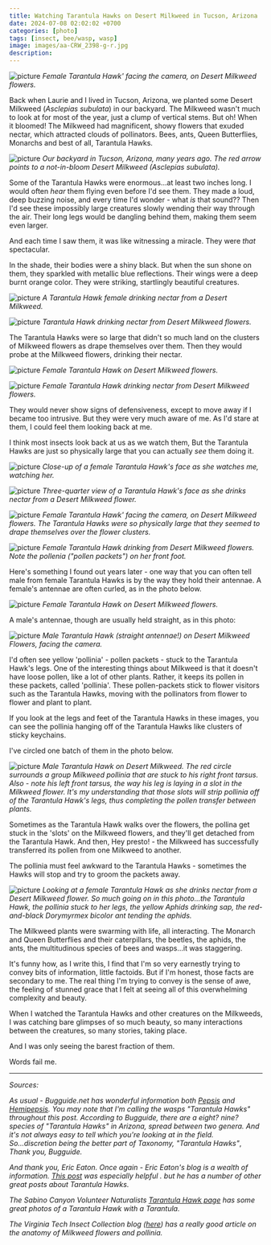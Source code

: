 ```yaml
---
title: Watching Tarantula Hawks on Desert Milkweed in Tucson, Arizona
date: 2024-07-08 02:02:02 +0700
categories: [photo]
tags: [insect, bee/wasp, wasp]
image: images/aa-CRW_2398-g-r.jpg
description: 
---
```


![picture](images/aa-CRW_2398-g-r.jpg)
*Female Tarantula Hawk' facing the camera, on Desert Milkweed flowers.*

Back when Laurie and I lived in Tucson, Arizona, we planted some Desert Milkweed (_Asclepias subulata_) in our backyard. The Milkweed wasn't much to look at for most of the year, just a clump of vertical stems. But oh! When it bloomed! The Milkweed had magnificent, showy flowers that exuded nectar, which attracted clouds of pollinators. Bees, ants, Queen Butterflies, Monarchs and best of all, Tarantula Hawks.

![picture](images/backyard2-g-r-arr.jpg)
*Our backyard in Tucson, Arizona, many years ago. The red arrow points to a not-in-bloom Desert Milkweed (_Asclepias subulata_).*

Some of the Tarantula Hawks were enormous...at least two inches long. I would often _hear_ them flying even before I'd see them. They made a loud, deep buzzing noise, and every time I'd wonder - what _is_ that sound?? Then I'd see these impossibly large creatures slowly wending their way through the air. Their long legs would be dangling behind them, making them seem even larger.

And each time I saw them, it was like witnessing a miracle. They were _that_ spectacular.

In the shade, their bodies were a shiny black. But when the sun shone on them, they sparkled with metallic blue reflections. Their wings were a deep burnt orange color. They were striking, startlingly beautiful creatures.

![picture](images/IMG_7069-g2.jpg)
*A Tarantula Hawk female drinking nectar from a Desert Milkweed.*

![picture](images/aa-CRW_2378-g-r.jpg)
*Tarantula Hawk drinking nectar from Desert Milkweed flowers.*

The Tarantula Hawks were so large that didn't so much land on the clusters of Milkweed flowers as drape themselves over them. Then they would probe at the Milkweed flowers, drinking their nectar.

![picture](images/aa-IMG_7086-g-r-1.jpg)
*Female Tarantula Hawk on Desert Milkweed flowers.*

![picture](images/aa-CRW_2439-g-r.jpg)
*Female Tarantula Hawk drinking nectar from Desert Milkweed flowers.*

They would never show signs of defensiveness, except to move away if I became too intrusive. But they were very much aware of me. As I'd stare at them, I could feel them looking back at me.

I think most insects look back at us as we watch them, But the Tarantula Hawks are just so physically large that you can actually _see_ them doing it.

![picture](images/IMG_2660-g-r.jpg)
*Close-up of a female Tarantula Hawk's face as she watches me, watching her.*

![picture](images/IMG_2666-g-r.jpg)
*Three-quarter view of a Tarantula Hawk's face as she drinks nectar from a Desert Milkweed flower.*

![picture](images/aa-CRW_2405-g-r.jpg)
*Female Tarantula Hawk' facing the camera, on Desert Milkweed flowers. The Tarantula Hawks were so physically large that they seemed to drape themselves over the flower clusters.*

![picture](images/aa-IMG_7113-g-r.jpg)
*Female Tarantula Hawk drinking from Desert Milkweed flowers. Note the pollenia ("pollen packets") on her front foot.*

Here's something I found out years later - one way that you can often tell male from female Tarantula Hawks is by the way they hold their antennae. A female's antennae are often curled, as in the photo below.

![picture](images/aa-IMG_7086-g-r-1.jpg)
*Female Tarantula Hawk on Desert Milkweed flowers.*

A male's antennae, though are usually held straight, as in this photo:

![picture](images/aa-CRW_2440-g-r.jpg)
*Male Tarantula Hawk (straight antennae!) on Desert Milkweed Flowers, facing the camera.*

I'd often see yellow 'pollinia' - pollen packets - stuck to the Tarantula Hawk's legs. One of the interesting things about Milkweed is that it doesn't have loose pollen, like a lot of other plants. Rather, it keeps its pollen in these packets, called 'pollinia'. These pollen-packets stick to flower visitors such as the Tarantula Hawks, moving with the pollinators from flower to flower and plant to plant.

If you look at the legs and feet of the Tarantula Hawks in these images, you can see the pollinia hanging off of the Tarantula Hawks like clusters of sticky keychains.

I've circled one batch of them in the photo below.

![picture](images/aa-CRW_2440-g-r-circ.jpg)
*Male Tarantula Hawk on Desert Milkweed. The red circle surrounds a group Milkweed pollinia that are stuck to his right front tarsus. Also - note his left front tarsus, the way his leg is laying in a slot in the Milkweed flower. It's my understanding that those slots will strip pollinia off of the Tarantula Hawk's legs, thus completing the pollen transfer between plants.*

Sometimes as the Tarantula Hawk walks over the flowers, the pollina get stuck in the 'slots' on the Milkweed flowers, and they'll get detached from the Tarantula Hawk. And then, Hey presto! - the Milkweed has successfully transferred its pollen from one Milkweed to another.

The pollinia must feel awkward to the Tarantula Hawks - sometimes the Hawks will stop and try to groom the packets away.

![picture](images/IMG_7075-g-2-1024x918.jpg)
*Looking at a female Tarantula Hawk as she drinks nectar from a Desert Milkweed flower. So much going on in this photo...the Tarantula Hawk, the pollinia stuck to her legs, the yellow Aphids drinking sap, the red-and-black _Dorymyrmex bicolor_ ant tending the aphids.*

The Milkweed plants were swarming with life, all interacting. The Monarch and Queen Butterflies and their caterpillars, the beetles, the aphids, the ants, the multitudinous species of bees and wasps...it was staggering.

It's funny how, as I write this, I find that I'm so very earnestly trying to convey bits of information, little factoids. But if I'm honest, those facts are secondary to me. The real thing I'm trying to convey is the sense of awe, the feeling of stunned grace that I felt at seeing all of this overwhelming complexity and beauty.

When I watched the Tarantula Hawks and other creatures on the Milkweeds, I was catching bare glimpses of so much beauty, so many interactions between the creatures, so many stories, taking place.

And I was only seeing the barest fraction of them.

Words fail me.

* * *

_Sources:_

_As usual - Bugguide.net has wonderful information both [Pepsis](https://bugguide.net/node/view/3920) and [Hemipepsis](https://bugguide.net/node/view/3921)._ _You may note that I'm calling the wasps "Tarantula Hawks" throughout this post._ _According to Bugguide, there are a eight? nine? species of "Tarantula Hawks" in Arizona, spread between two genera. And it's not always easy to tell which you're looking at in the field. So...discretion being the better part of Taxonomy, "Tarantula Hawks"_, _Thank you, Bugguide._

_And thank you, Eric Eaton. Once again - Eric Eaton's blog is a wealth of information. [This post](https://bugeric.blogspot.com/2009/04/tarantula-hawks.html) was especially helpful . but he has a number of other great posts about Tarantula Hawks._

_The Sabino Canyon Volunteer Naturalists [Tarantula Hawk page](https://sabinonaturalists.org/critters/tarantula-hawk/) has some great photos of a Tarantula Hawk with a Tarantula._

_The Virginia Tech Insect Collection blog ([here](https://collection.ento.vt.edu/2016/08/05/milkweed-pollinia-revisited/)) has a really good article on the anatomy of Milkweed flowers and pollinia._
